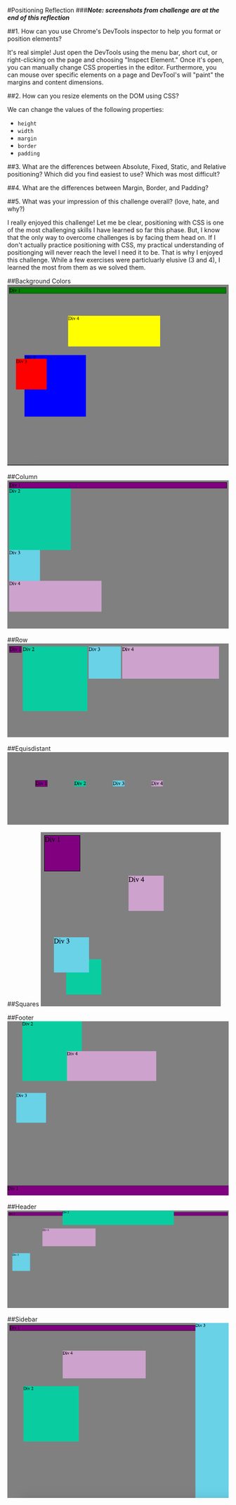 #Positioning Reflection
###***Note: screenshots from challenge are at the end of this reflection***


##1. How can you use Chrome's DevTools inspector to help you format or position elements?

It's real simple! Just open the DevTools using the menu bar, short cut, or right-clicking on the page and choosing "Inspect Element." Once it's open, you can manually change CSS properties in the editor. Furthermore, you can mouse over specific elements on a page and DevTool's will "paint" the margins and content dimensions.

##2. How can you resize elements on the DOM using CSS?

We can change the values of the following properties:

- <code>height</code>
- <code>width</code>
- <code>margin</code>
- <code>border</code>
- <code>padding</code>

##3. What are the differences between Absolute, Fixed, Static, and Relative positioning? Which did you find easiest to use? Which was most difficult?



##4. What are the differences between Margin, Border, and Padding?



##5. What was your impression of this challenge overall? (love, hate, and why?)

I really enjoyed this challenge! Let me be clear, positioning with CSS is one of the most challenging skills I have learned so far this phase. But, I know that the only way to overcome challenges is by facing them head on. If I don't actually practice positioning with CSS, my practical understanding of positionging will never reach the level I need it to be. That is why I enjoyed this challenge. While a few exercises were particluarly elusive (3 and 4), I learned the most from them as we solved them.

##Background Colors
![Background Colors](imgs/background-color.png)

##Column
![Column](imgs/column.png)

##Row
![Row](imgs/row.png)

##Equisdistant
![Equidistant](imgs/equidistant.png)

##Squares
![Squares](imgs/squares.png)

##Footer
![Footer](imgs/footer.png)

##Header
![Header](imgs/header.png)

##Sidebar
![Sidebar](imgs/sidebar.png)

